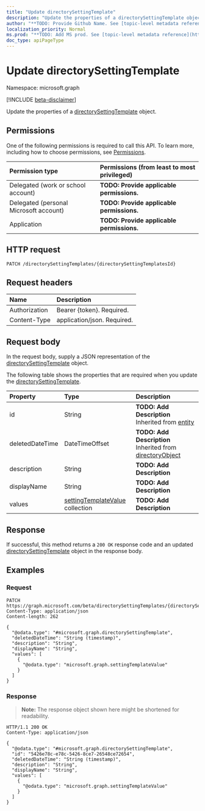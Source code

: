 ```yaml
---
title: "Update directorySettingTemplate"
description: "Update the properties of a directorySettingTemplate object."
author: "**TODO: Provide Github Name. See [topic-level metadata reference](https://msgo.azurewebsites.net/add/document/guidelines/metadata.html#topic-level-metadata)**"
localization_priority: Normal
ms.prod: "**TODO: Add MS prod. See [topic-level metadata reference](https://msgo.azurewebsites.net/add/document/guidelines/metadata.html#topic-level-metadata)**"
doc_type: apiPageType
---
```


# Update directorySettingTemplate
Namespace: microsoft.graph

[!INCLUDE [beta-disclaimer](../../includes/beta-disclaimer.md)]

Update the properties of a [directorySettingTemplate](../resources/directorysettingtemplate.md) object.

## Permissions
One of the following permissions is required to call this API. To learn more, including how to choose permissions, see [Permissions](/graph/permissions-reference).

|Permission type|Permissions (from least to most privileged)|
|:---|:---|
|Delegated (work or school account)|**TODO: Provide applicable permissions.**|
|Delegated (personal Microsoft account)|**TODO: Provide applicable permissions.**|
|Application|**TODO: Provide applicable permissions.**|

## HTTP request

<!-- {
  "blockType": "ignored"
}
-->
``` http
PATCH /directorySettingTemplates/{directorySettingTemplatesId}
```

## Request headers
|Name|Description|
|:---|:---|
|Authorization|Bearer {token}. Required.|
|Content-Type|application/json. Required.|

## Request body
In the request body, supply a JSON representation of the [directorySettingTemplate](../resources/directorysettingtemplate.md) object.

The following table shows the properties that are required when you update the [directorySettingTemplate](../resources/directorysettingtemplate.md).

|Property|Type|Description|
|:---|:---|:---|
|id|String|**TODO: Add Description** Inherited from [entity](../resources/entity.md)|
|deletedDateTime|DateTimeOffset|**TODO: Add Description** Inherited from [directoryObject](../resources/directoryobject.md)|
|description|String|**TODO: Add Description**|
|displayName|String|**TODO: Add Description**|
|values|[settingTemplateValue](../resources/settingtemplatevalue.md) collection|**TODO: Add Description**|



## Response

If successful, this method returns a `200 OK` response code and an updated [directorySettingTemplate](../resources/directorysettingtemplate.md) object in the response body.

## Examples

### Request
<!-- {
  "blockType": "request",
  "name": "update_directorysettingtemplate"
}
-->
``` http
PATCH https://graph.microsoft.com/beta/directorySettingTemplates/{directorySettingTemplatesId}
Content-Type: application/json
Content-length: 262

{
  "@odata.type": "#microsoft.graph.directorySettingTemplate",
  "deletedDateTime": "String (timestamp)",
  "description": "String",
  "displayName": "String",
  "values": [
    {
      "@odata.type": "microsoft.graph.settingTemplateValue"
    }
  ]
}
```


### Response
>**Note:** The response object shown here might be shortened for readability.
<!-- {
  "blockType": "response",
  "truncated": true
}
-->
``` http
HTTP/1.1 200 OK
Content-Type: application/json

{
  "@odata.type": "#microsoft.graph.directorySettingTemplate",
  "id": "5426e78c-e78c-5426-8ce7-26548ce72654",
  "deletedDateTime": "String (timestamp)",
  "description": "String",
  "displayName": "String",
  "values": [
    {
      "@odata.type": "microsoft.graph.settingTemplateValue"
    }
  ]
}
```

